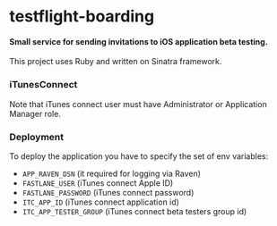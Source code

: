 # testflight-boarding

#### Small service for sending invitations to iOS application beta testing.

This project uses Ruby and written on Sinatra framework.

### iTunesConnect
Note that iTunes connect user must have Administrator or Application Manager role.

### Deployment
To deploy the application you have to specify the set of env variables:
- `APP_RAVEN_DSN` (it required for logging via Raven)
- `FASTLANE_USER` (iTunes connect Apple ID)
- `FASTLANE_PASSWORD` (iTunes connect password)
- `ITC_APP_ID` (iTunes connect application id)
- `ITC_APP_TESTER_GROUP` (iTunes connect beta testers group id)
